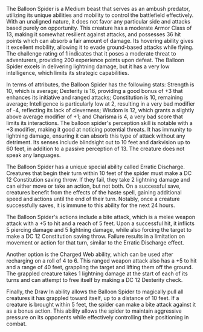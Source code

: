 The Balloon Spider is a Medium beast that serves as an ambush predator, utilizing its unique abilities and mobility to control the battlefield effectively. With an unaligned nature, it does not favor any particular side and attacks based purely on opportunity. This creature has a moderate Armor Class of 13, making it somewhat resilient against attacks, and possesses 36 hit points which can absorb a fair amount of damage. Its hovering ability gives it excellent mobility, allowing it to evade ground-based attacks while flying. The challenge rating of 1 indicates that it poses a moderate threat to adventurers, providing 200 experience points upon defeat. The Balloon Spider excels in delivering lightning damage, but it has a very low intelligence, which limits its strategic capabilities. 

In terms of attributes, the Balloon Spider has the following stats: Strength is 10, which is average; Dexterity is 16, providing a good bonus of +3 that enhances its initiative and ranged attacks; Constitution is 10, remaining average; Intelligence is particularly low at 2, resulting in a very bad modifier of -4, reflecting its lack of cleverness; Wisdom is 12, which grants a slightly above average modifier of +1; and Charisma is 4, a very bad score that limits its interactions. The balloon spider's perception skill is notable with a +3 modifier, making it good at noticing potential threats. It has immunity to lightning damage, ensuring it can absorb this type of attack without any detriment. Its senses include blindsight out to 10 feet and darkvision up to 60 feet, in addition to a passive perception of 13. The creature does not speak any languages.

The Balloon Spider has a unique special ability called Erratic Discharge. Creatures that begin their turn within 10 feet of the spider must make a DC 12 Constitution saving throw. If they fail, they take 2 lightning damage and can either move or take an action, but not both. On a successful save, creatures benefit from the effects of the haste spell, gaining additional speed and actions until the end of their turn. Notably, once a creature successfully saves, it is immune to this ability for the next 24 hours.

The Balloon Spider's actions include a bite attack, which is a melee weapon attack with a +5 to hit and a reach of 5 feet. Upon a successful hit, it inflicts 5 piercing damage and 5 lightning damage, while also forcing the target to make a DC 12 Constitution saving throw. Failure results in a limitation on movement or action for that turn, similar to the Erratic Discharge effect. 

Another option is the Charged Web ability, which can be used after recharging on a roll of 4 to 6. This ranged weapon attack also has a +5 to hit and a range of 40 feet, grappling the target and lifting them off the ground. The grappled creature takes 1 lightning damage at the start of each of its turns and can attempt to free itself by making a DC 12 Dexterity check.

Finally, the Draw In ability allows the Balloon Spider to magically pull all creatures it has grappled toward itself, up to a distance of 10 feet. If a creature is brought within 5 feet, the spider can make a bite attack against it as a bonus action. This ability allows the spider to maintain aggressive pressure on its opponents while effectively controlling their positioning in combat.